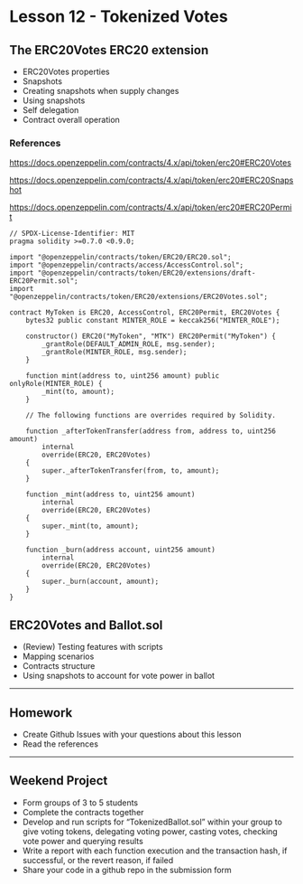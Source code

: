 # Lesson 12 - Tokenized Votes

## The ERC20Votes ERC20 extension

- ERC20Votes properties
- Snapshots
- Creating snapshots when supply changes
- Using snapshots
- Self delegation
- Contract overall operation

### References

<https://docs.openzeppelin.com/contracts/4.x/api/token/erc20#ERC20Votes>

<https://docs.openzeppelin.com/contracts/4.x/api/token/erc20#ERC20Snapshot>

<https://docs.openzeppelin.com/contracts/4.x/api/token/erc20#ERC20Permit>

    // SPDX-License-Identifier: MIT
    pragma solidity >=0.7.0 <0.9.0;

    import "@openzeppelin/contracts/token/ERC20/ERC20.sol";
    import "@openzeppelin/contracts/access/AccessControl.sol";
    import "@openzeppelin/contracts/token/ERC20/extensions/draft-ERC20Permit.sol";
    import "@openzeppelin/contracts/token/ERC20/extensions/ERC20Votes.sol";

    contract MyToken is ERC20, AccessControl, ERC20Permit, ERC20Votes {
        bytes32 public constant MINTER_ROLE = keccak256("MINTER_ROLE");

        constructor() ERC20("MyToken", "MTK") ERC20Permit("MyToken") {
            _grantRole(DEFAULT_ADMIN_ROLE, msg.sender);
            _grantRole(MINTER_ROLE, msg.sender);
        }

        function mint(address to, uint256 amount) public onlyRole(MINTER_ROLE) {
            _mint(to, amount);
        }

        // The following functions are overrides required by Solidity.

        function _afterTokenTransfer(address from, address to, uint256 amount)
            internal
            override(ERC20, ERC20Votes)
        {
            super._afterTokenTransfer(from, to, amount);
        }

        function _mint(address to, uint256 amount)
            internal
            override(ERC20, ERC20Votes)
        {
            super._mint(to, amount);
        }

        function _burn(address account, uint256 amount)
            internal
            override(ERC20, ERC20Votes)
        {
            super._burn(account, amount);
        }
    }

## ERC20Votes and Ballot.sol

- (Review) Testing features with scripts
- Mapping scenarios
- Contracts structure
- Using snapshots to account for vote power in ballot

---

## Homework

- Create Github Issues with your questions about this lesson
- Read the references

---

## Weekend Project

- Form groups of 3 to 5 students
- Complete the contracts together
- Develop and run scripts for “TokenizedBallot.sol” within your group to give voting tokens, delegating voting power, casting votes, checking vote power and querying results
- Write a report with each function execution and the transaction hash, if successful, or the revert reason, if failed
- Share your code in a github repo in the submission form

